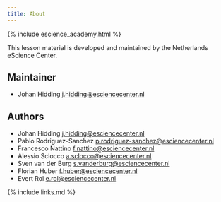 ```yaml
---
title: About
---
```

{% include escience_academy.html %}

This lesson material is developed and maintained by the Netherlands eScience Center.

## Maintainer
- Johan Hidding <j.hidding@esciencecenter.nl>

## Authors
- Johan Hidding <j.hidding@esciencecenter.nl>
- Pablo Rodriguez-Sanchez <p.rodriguez-sanchez@esciencecenter.nl>
- Francesco Nattino <f.nattino@esciencecenter.nl>
- Alessio Sclocco <a.sclocco@esciencecenter.nl>
- Sven van der Burg <s.vanderburg@esciencecenter.nl>
- Florian Huber <f.huber@esciencecenter.nl>
- Evert Rol <e.rol@esciencecenter.nl>

{% include links.md %}
